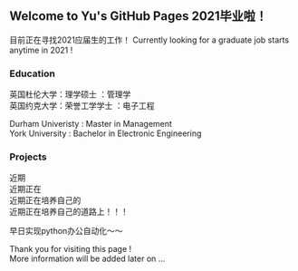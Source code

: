 ## Welcome to Yu's GitHub Pages 2021毕业啦！

目前正在寻找2021应届生的工作！
Currently looking for a graduate job starts anytime in 2021 !

### Education

英国杜伦大学：理学硕士 ：管理学<br/>
英国约克大学：荣誉工学学士 ：电子工程<br/>

Durham Univeristy : Master in Management <br/>
York   University : Bachelor in Electronic Engineering 

### Projects

近期<br/>
近期正在<br/>
近期正在培养自己的<br/>
近期正在培养自己的道路上！！！<br/>

早日实现python办公自动化～～ <br/>

Thank you for visiting this page ! <br/>
More information will be added later on ...
